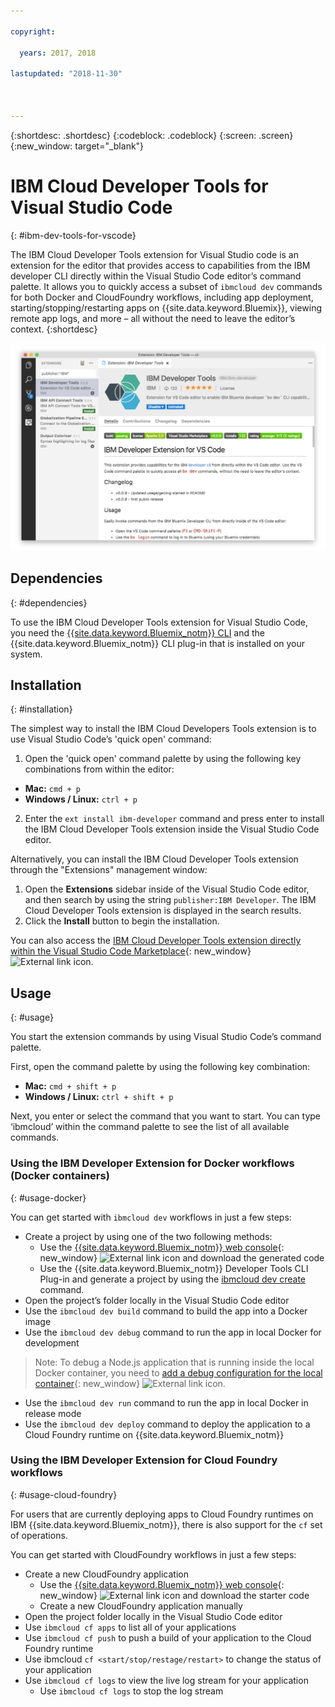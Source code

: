 ```yaml
---

copyright:

  years: 2017, 2018

lastupdated: "2018-11-30"



---
```


{:shortdesc: .shortdesc}
{:codeblock: .codeblock}
{:screen: .screen}
{:new_window: target="_blank"}

# IBM Cloud Developer Tools for Visual Studio Code
{: #ibm-dev-tools-for-vscode}

The IBM Cloud Developer Tools extension for Visual Studio code is an extension for the editor that provides access to capabilities from the IBM developer CLI directly within the Visual Studio Code editor’s command palette. It allows you to quickly access a subset of `ibmcloud dev` commands for both Docker and CloudFoundry workflows, including app deployment, starting/stopping/restarting apps on {{site.data.keyword.Bluemix}}, viewing remote app logs, and more – all without the need to leave the editor’s context.
{:shortdesc}

![Screen capture of the IBM Developer Tools extension download screen.](vscode.png "Extension download screen within Visual Studio Code")

## Dependencies
{: #dependencies}

To use the IBM Cloud Developer Tools extension for Visual Studio Code, you need the [{{site.data.keyword.Bluemix_notm}} CLI](/docs/cli/index.html#overview) and the {{site.data.keyword.Bluemix_notm}} CLI plug-in that is installed on your system.

## Installation
{: #installation}

The simplest way to install the IBM Cloud Developers Tools extension is to use Visual Studio Code’s 'quick open' command:

1. Open the 'quick open' command palette by using the following key combinations from within the editor:

  * **Mac:** `cmd + p`
  * **Windows / Linux:** `ctrl + p`

2. Enter the `ext install ibm-developer` command and press enter to install the IBM Cloud Developer Tools extension inside the Visual Studio Code editor.

Alternatively, you can install the IBM Cloud Developer Tools extension through the "Extensions" management window:

1. Open the **Extensions** sidebar inside of the Visual Studio Code editor, and then search by using the string `publisher:IBM Developer`. The IBM Cloud Developer Tools extension is displayed in the search results.  
2. Click the **Install** button to begin the installation.

You can also access the [IBM Cloud Developer Tools extension directly within the Visual Studio Code Marketplace](https://marketplace.visualstudio.com/items?itemName=IBM.ibm-developer){: new_window} ![External link icon](../../icons/launch-glyph.svg "External link icon").

## Usage
{: #usage}

You start the extension commands by using Visual Studio Code’s command palette.

First, open the command palette by using the following key combination:

* **Mac:** `cmd + shift + p`
* **Windows / Linux:** `ctrl + shift + p`

Next, you enter or select the command that you want to start. You can type ‘ibmcloud’ within the command palette to see the list of all available commands.

### Using the IBM Developer Extension for Docker workflows (Docker containers)
{: #usage-docker}

You can get started with `ibmcloud dev` workflows in just a few steps:
* Create a project by using one of the two following methods:
  * Use the [{{site.data.keyword.Bluemix_notm}} web console](https://{DomainName}/developer/appservice/starter-kits){: new_window} ![External link icon](../../icons/launch-glyph.svg "External link icon") and download the generated code
  * Use the {{site.data.keyword.Bluemix_notm}} Developer Tools CLI Plug-in and generate a project by using the [ibmcloud dev create](/docs/cli/idt/commands.html#create) command.
* Open the project’s folder locally in the Visual Studio Code editor
* Use the `ibmcloud dev build` command to build the app into a Docker image
* Use the `ibmcloud dev debug` command to run the app in local Docker for development
> Note: To debug a Node.js application that is running inside the local Docker container, you need to [add a debug configuration for the local container](https://github.com/IBM-Bluemix/ibm-developer-extension-vscode#debugging-nodejs-apps-within-the-local-docker-container){: new_window} ![External link icon](../../icons/launch-glyph.svg "External link icon").
* Use the `ibmcloud dev run` command to run the app in local Docker in release mode
* Use the `ibmcloud dev deploy` command to deploy the application to a Cloud Foundry runtime on {{site.data.keyword.Bluemix_notm}}

### Using the IBM Developer Extension for Cloud Foundry workflows
{: #usage-cloud-foundry}

For users that are currently deploying apps to Cloud Foundry runtimes on IBM {{site.data.keyword.Bluemix_notm}}, there is also support for the `cf` set of operations.

You can get started with CloudFoundry workflows in just a few steps:
* Create a new CloudFoundry application
  * Use the [{{site.data.keyword.Bluemix_notm}} web console](https://{DomainName}/developer/appservice/starter-kits){: new_window} ![External link icon](../../icons/launch-glyph.svg "External link icon") and download the starter code
  * Create a new CloudFoundry application manually
* Open the project folder locally in the Visual Studio Code editor
* Use `ibmcloud cf apps` to list all of your applications
* Use `ibmcloud cf push` to push a build of your application to the Cloud Foundry runtime
* Use ibmcloud `cf <start/stop/restage/restart>` to change the status of your application
* Use `ibmcloud cf logs` to view the live log stream for your application
  * Use `ibmcloud cf logs` to stop the log stream
